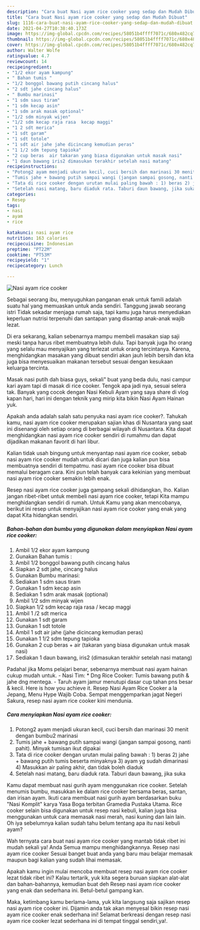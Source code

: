 ```yaml
---
description: "Cara buat Nasi ayam rice cooker yang sedap dan Mudah Dibuat"
title: "Cara buat Nasi ayam rice cooker yang sedap dan Mudah Dibuat"
slug: 1116-cara-buat-nasi-ayam-rice-cooker-yang-sedap-dan-mudah-dibuat
date: 2021-04-27T10:38:40.173Z
image: https://img-global.cpcdn.com/recipes/58051b4ffff7071c/680x482cq70/nasi-ayam-rice-cooker-foto-resep-utama.jpg
thumbnail: https://img-global.cpcdn.com/recipes/58051b4ffff7071c/680x482cq70/nasi-ayam-rice-cooker-foto-resep-utama.jpg
cover: https://img-global.cpcdn.com/recipes/58051b4ffff7071c/680x482cq70/nasi-ayam-rice-cooker-foto-resep-utama.jpg
author: Walter Wolfe
ratingvalue: 4.7
reviewcount: 14
recipeingredient:
- "1/2 ekor ayam kampung"
- " Bahan tumis "
- "1/2 bonggol bawang putih cincang halus"
- "2 sdt jahe cincang halus"
- " Bumbu marinasi"
- "1 sdm saus tiram"
- "1 sdm kecap asin"
- "1 sdm arak masak optional"
- "1/2 sdm minyak wijen"
- "1/2 sdm kecap raja rasa  kecap maggi"
- "1 2 sdt merica"
- "1 sdt garam"
- "1 sdt totole"
- "1 sdt air jahe jahe dicincang kemudian peras"
- "1 1/2 sdm tepung tapioka"
- "2 cup beras  air takaran yang biasa digunakan untuk masak nasi"
- "1 daun bawang iris2 dimasukan terakhir setelah nasi matang"
recipeinstructions:
- "Potong2 ayam menjadi ukuran kecil, cuci bersih dan marinasi 30 menit dengan bumbu2 marinasi"
- "Tumis jahe + bawang putih sampai wangi (jangan sampai gosong, nanti pahit). Minyak tumisan ikut dipakai"
- "Tata di rice cooker dengan urutan mulai paling bawah : 1) beras 2) jahe + bawang putih tumis beserta minyaknya 3) ayam yg sudah dimarinasi 4) Masukkan air paling akhir, dan tidak boleh diaduk"
- "Setelah nasi matang, baru diaduk rata. Taburi daun bawang, jika suka"
categories:
- Resep
tags:
- nasi
- ayam
- rice

katakunci: nasi ayam rice 
nutrition: 163 calories
recipecuisine: Indonesian
preptime: "PT22M"
cooktime: "PT53M"
recipeyield: "1"
recipecategory: Lunch

---
```



![Nasi ayam rice cooker](https://img-global.cpcdn.com/recipes/58051b4ffff7071c/680x482cq70/nasi-ayam-rice-cooker-foto-resep-utama.jpg)

Sebagai seorang ibu, menyuguhkan panganan enak untuk famili adalah suatu hal yang memuaskan untuk anda sendiri. Tanggung jawab seorang istri Tidak sekadar menjaga rumah saja, tapi kamu juga harus menyediakan keperluan nutrisi terpenuhi dan santapan yang disantap anak-anak wajib lezat.

Di era  sekarang, kalian sebenarnya mampu membeli masakan siap saji meski tanpa harus ribet membuatnya lebih dulu. Tapi banyak juga lho orang yang selalu mau menyajikan yang terlezat untuk orang tercintanya. Karena, menghidangkan masakan yang dibuat sendiri akan jauh lebih bersih dan kita juga bisa menyesuaikan makanan tersebut sesuai dengan kesukaan keluarga tercinta. 

Masak nasi putih dah biasa guys, sekali&#34; buat yang beda dulu, nasi campur kari ayam tapi di masak di rice cooker. Tengok apa jadi nya, sesuai selera tak. Banyak yang cocok dengan Nasi Kebuli Ayam yang saya share di vlog kapan hari, hari ini dengan teknik yang mirip kita bikin Nasi Ayam Hainan yuk.

Apakah anda adalah salah satu penyuka nasi ayam rice cooker?. Tahukah kamu, nasi ayam rice cooker merupakan sajian khas di Nusantara yang saat ini disenangi oleh setiap orang di berbagai wilayah di Nusantara. Kita dapat menghidangkan nasi ayam rice cooker sendiri di rumahmu dan dapat dijadikan makanan favorit di hari libur.

Kalian tidak usah bingung untuk menyantap nasi ayam rice cooker, sebab nasi ayam rice cooker mudah untuk dicari dan juga kalian pun bisa membuatnya sendiri di tempatmu. nasi ayam rice cooker bisa dibuat memalui beragam cara. Kini pun telah banyak cara kekinian yang membuat nasi ayam rice cooker semakin lebih enak.

Resep nasi ayam rice cooker juga gampang sekali dihidangkan, lho. Kalian jangan ribet-ribet untuk membeli nasi ayam rice cooker, tetapi Kita mampu menghidangkan sendiri di rumah. Untuk Kamu yang akan mencobanya, berikut ini resep untuk menyajikan nasi ayam rice cooker yang enak yang dapat Kita hidangkan sendiri.

<!--inarticleads1-->

##### Bahan-bahan dan bumbu yang digunakan dalam menyiapkan Nasi ayam rice cooker:

1. Ambil 1/2 ekor ayam kampung
1. Gunakan  Bahan tumis :
1. Ambil 1/2 bonggol bawang putih cincang halus
1. Siapkan 2 sdt jahe, cincang halus
1. Gunakan  Bumbu marinasi:
1. Sediakan 1 sdm saus tiram
1. Gunakan 1 sdm kecap asin
1. Sediakan 1 sdm arak masak (optional)
1. Ambil 1/2 sdm minyak wijen
1. Siapkan 1/2 sdm kecap raja rasa / kecap maggi
1. Ambil 1 /2 sdt merica
1. Gunakan 1 sdt garam
1. Gunakan 1 sdt totole
1. Ambil 1 sdt air jahe (jahe dicincang kemudian peras)
1. Gunakan 1 1/2 sdm tepung tapioka
1. Gunakan 2 cup beras + air (takaran yang biasa digunakan untuk masak nasi)
1. Sediakan 1 daun bawang, iris2 (dimasukan terakhir setelah nasi matang)


Padahal jika Moms pelajari benar, sebenarnya membuat nasi ayam hainan cukup mudah untuk. - Nasi Tim: * Dng Rice Cooker: Tumis bawang putih &amp; jahe dng mentega. - Taruh ayam jamur menutupi dasar cup tahan pns besar &amp; kecil. Here is how you achieve it. Resep Nasi Ayam Rice Cooker a la Jepang, Menu Hype Wajib Coba. Sempat menggemparkan jagat Negeri Sakura, resep nasi ayam rice cooker kini mendunia. 

<!--inarticleads2-->

##### Cara menyiapkan Nasi ayam rice cooker:

1. Potong2 ayam menjadi ukuran kecil, cuci bersih dan marinasi 30 menit dengan bumbu2 marinasi
1. Tumis jahe + bawang putih sampai wangi (jangan sampai gosong, nanti pahit). Minyak tumisan ikut dipakai
1. Tata di rice cooker dengan urutan mulai paling bawah : 1) beras 2) jahe + bawang putih tumis beserta minyaknya 3) ayam yg sudah dimarinasi 4) Masukkan air paling akhir, dan tidak boleh diaduk
1. Setelah nasi matang, baru diaduk rata. Taburi daun bawang, jika suka


Kamu dapat membuat nasi gurih ayam menggunakan rice cooker. Setelah menumis bumbu, masukkan ke dalam rice cooker bersama beras, santan, dan irisan ayam. Ikuti cara membuat nasi gurih ayam berdasarkan buku &#34;Nasi Komplit&#34; karya Yasa Boga terbitan Gramedia Pustaka Utama. Rice cooker selain bisa digunakan untuk resep nasi kebuli, kalian juga bisa menggunakan untuk cara memasak nasi merah, nasi kuning dan lain lain. Oh iya sebelumnya kalian sudah tahu belum tentang apa itu nasi kebuli ayam? 

Wah ternyata cara buat nasi ayam rice cooker yang mantab tidak ribet ini mudah sekali ya! Anda Semua mampu menghidangkannya. Resep nasi ayam rice cooker Sesuai banget buat anda yang baru mau belajar memasak maupun bagi kalian yang sudah lihai memasak.

Apakah kamu ingin mulai mencoba membuat resep nasi ayam rice cooker lezat tidak ribet ini? Kalau tertarik, yuk kita segera buruan siapkan alat-alat dan bahan-bahannya, kemudian buat deh Resep nasi ayam rice cooker yang enak dan sederhana ini. Betul-betul gampang kan. 

Maka, ketimbang kamu berlama-lama, yuk kita langsung saja sajikan resep nasi ayam rice cooker ini. Dijamin anda tak akan menyesal bikin resep nasi ayam rice cooker enak sederhana ini! Selamat berkreasi dengan resep nasi ayam rice cooker lezat sederhana ini di tempat tinggal sendiri,ya!.

